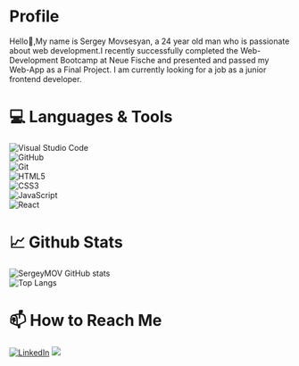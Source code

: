 # Profile

 Hello:wave:,My name is Sergey Movsesyan, a 24 year old man who is passionate about web development.I recently successfully completed the Web-Development Bootcamp at Neue Fische and presented and passed my Web-App as a Final Project. I am currently looking for a job as a junior frontend developer.
# 💻 Languages & Tools
  ![Visual Studio Code](https://img.shields.io/badge/Visual%20Studio%20Code-0078d7.svg?style=for-the-badge&logo=visual-studio-code&logoColor=white)
  <br>
  ![GitHub](https://img.shields.io/badge/github-%23121011.svg?style=for-the-badge&logo=github&logoColor=white)
  <br>
 ![Git](https://img.shields.io/badge/git-%23F05033.svg?style=for-the-badge&logo=git&logoColor=white)
  <br>
  ![HTML5](https://img.shields.io/badge/html5-%23E34F26.svg?style=for-the-badge&logo=html5&logoColor=white)
  <br>
  ![CSS3](https://img.shields.io/badge/css3-%231572B6.svg?style=for-the-badge&logo=css3&logoColor=white)
  <br>
  ![JavaScript](https://img.shields.io/badge/javascript-%23323330.svg?style=for-the-badge&logo=javascript&logoColor=%23F7DF1E)
  <br>
  ![React](https://img.shields.io/badge/react-%2320232a.svg?style=for-the-badge&logo=react&logoColor=%2361DAFB) 


# :chart_with_upwards_trend: Github Stats


![SergeyMOV GitHub stats](https://github-readme-stats-git-masterrstaa-rickstaa.vercel.app/api?username=SergeyMOV)
<br>
![Top Langs](https://github-readme-stats-git-masterrstaa-rickstaa.vercel.app/api/top-langs/?username=SergeyMOV&layout=compact)



# 📫 How to Reach Me
 <a href="https://www.linkedin.com/in
/sergey-movsesyan/">![LinkedIn](https://img.shields.io/badge/linkedin-%230077B5.svg?style=for-the-badge&logo=linkedin&logoColor=white)</a> 
<a href="https://mail.google.com/mail/u/0/?tab=rm#inbox">
 <img src="https://img.shields.io/badge/Gmail-D14836?style=for-the-badge&logo=gmail&logoColor=white">
 </a>

<!---
SergeyMOV/SergeyMOV is a ✨ special ✨ repository because its `README.md` (this file) appears on your GitHub profile.
You can click the Preview link to take a look at your changes.
--->
